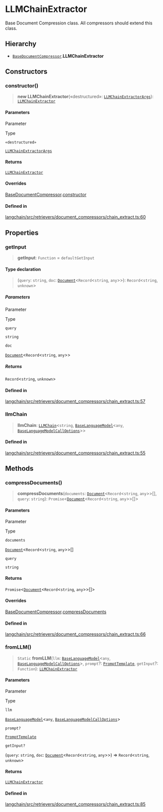 LLMChainExtractor
=================

Base Document Compression class. All compressors should extend this class.

Hierarchy[](#hierarchy "Direct link to Hierarchy")
---------------------------------------------------

*   [`BaseDocumentCompressor`](/docs/api/retrievers_document_compressors/classes/BaseDocumentCompressor).**LLMChainExtractor**

Constructors[](#constructors "Direct link to Constructors")
------------------------------------------------------------

### constructor()[](#constructor "Direct link to constructor()")

> **new LLMChainExtractor**(«destructured»: [`LLMChainExtractorArgs`](/docs/api/retrievers_document_compressors_chain_extract/interfaces/LLMChainExtractorArgs)): [`LLMChainExtractor`](/docs/api/retrievers_document_compressors_chain_extract/classes/LLMChainExtractor)

#### Parameters[](#parameters "Direct link to Parameters")

Parameter

Type

`«destructured»`

[`LLMChainExtractorArgs`](/docs/api/retrievers_document_compressors_chain_extract/interfaces/LLMChainExtractorArgs)

#### Returns[](#returns "Direct link to Returns")

[`LLMChainExtractor`](/docs/api/retrievers_document_compressors_chain_extract/classes/LLMChainExtractor)

#### Overrides[](#overrides "Direct link to Overrides")

[BaseDocumentCompressor](/docs/api/retrievers_document_compressors/classes/BaseDocumentCompressor).[constructor](/docs/api/retrievers_document_compressors/classes/BaseDocumentCompressor#constructor)

#### Defined in[](#defined-in "Direct link to Defined in")

[langchain/src/retrievers/document\_compressors/chain\_extract.ts:60](https://github.com/hwchase17/langchainjs/blob/1c1274d/langchain/src/retrievers/document_compressors/chain_extract.ts#L60)

Properties[](#properties "Direct link to Properties")
------------------------------------------------------

### getInput[](#getinput "Direct link to getInput")

> **getInput**: `Function` = `defaultGetInput`

#### Type declaration[](#type-declaration "Direct link to Type declaration")

> (`query`: `string`, `doc`: [`Document`](/docs/api/document/classes/Document)<`Record`<`string`, `any`\>\>): `Record`<`string`, `unknown`\>

##### Parameters[](#parameters-1 "Direct link to Parameters")

Parameter

Type

`query`

`string`

`doc`

[`Document`](/docs/api/document/classes/Document)<`Record`<`string`, `any`\>\>

##### Returns[](#returns-1 "Direct link to Returns")

`Record`<`string`, `unknown`\>

#### Defined in[](#defined-in-1 "Direct link to Defined in")

[langchain/src/retrievers/document\_compressors/chain\_extract.ts:57](https://github.com/hwchase17/langchainjs/blob/1c1274d/langchain/src/retrievers/document_compressors/chain_extract.ts#L57)

### llmChain[](#llmchain "Direct link to llmChain")

> **llmChain**: [`LLMChain`](/docs/api/chains/classes/LLMChain)<`string`, [`BaseLanguageModel`](/docs/api/base_language/classes/BaseLanguageModel)<`any`, [`BaseLanguageModelCallOptions`](/docs/api/base_language/interfaces/BaseLanguageModelCallOptions)\>\>

#### Defined in[](#defined-in-2 "Direct link to Defined in")

[langchain/src/retrievers/document\_compressors/chain\_extract.ts:55](https://github.com/hwchase17/langchainjs/blob/1c1274d/langchain/src/retrievers/document_compressors/chain_extract.ts#L55)

Methods[](#methods "Direct link to Methods")
---------------------------------------------

### compressDocuments()[](#compressdocuments "Direct link to compressDocuments()")

> **compressDocuments**(`documents`: [`Document`](/docs/api/document/classes/Document)<`Record`<`string`, `any`\>\>\[\], `query`: `string`): `Promise`<[`Document`](/docs/api/document/classes/Document)<`Record`<`string`, `any`\>\>\[\]\>

#### Parameters[](#parameters-2 "Direct link to Parameters")

Parameter

Type

`documents`

[`Document`](/docs/api/document/classes/Document)<`Record`<`string`, `any`\>\>\[\]

`query`

`string`

#### Returns[](#returns-2 "Direct link to Returns")

`Promise`<[`Document`](/docs/api/document/classes/Document)<`Record`<`string`, `any`\>\>\[\]\>

#### Overrides[](#overrides-1 "Direct link to Overrides")

[BaseDocumentCompressor](/docs/api/retrievers_document_compressors/classes/BaseDocumentCompressor).[compressDocuments](/docs/api/retrievers_document_compressors/classes/BaseDocumentCompressor#compressdocuments)

#### Defined in[](#defined-in-3 "Direct link to Defined in")

[langchain/src/retrievers/document\_compressors/chain\_extract.ts:66](https://github.com/hwchase17/langchainjs/blob/1c1274d/langchain/src/retrievers/document_compressors/chain_extract.ts#L66)

### fromLLM()[](#fromllm "Direct link to fromLLM()")

> `Static` **fromLLM**(`llm`: [`BaseLanguageModel`](/docs/api/base_language/classes/BaseLanguageModel)<`any`, [`BaseLanguageModelCallOptions`](/docs/api/base_language/interfaces/BaseLanguageModelCallOptions)\>, `prompt`?: [`PromptTemplate`](/docs/api/prompts/classes/PromptTemplate), `getInput`?: `Function`): [`LLMChainExtractor`](/docs/api/retrievers_document_compressors_chain_extract/classes/LLMChainExtractor)

#### Parameters[](#parameters-3 "Direct link to Parameters")

Parameter

Type

`llm`

[`BaseLanguageModel`](/docs/api/base_language/classes/BaseLanguageModel)<`any`, [`BaseLanguageModelCallOptions`](/docs/api/base_language/interfaces/BaseLanguageModelCallOptions)\>

`prompt?`

[`PromptTemplate`](/docs/api/prompts/classes/PromptTemplate)

`getInput?`

(`query`: `string`, `doc`: [`Document`](/docs/api/document/classes/Document)<`Record`<`string`, `any`\>\>) => `Record`<`string`, `unknown`\>

#### Returns[](#returns-3 "Direct link to Returns")

[`LLMChainExtractor`](/docs/api/retrievers_document_compressors_chain_extract/classes/LLMChainExtractor)

#### Defined in[](#defined-in-4 "Direct link to Defined in")

[langchain/src/retrievers/document\_compressors/chain\_extract.ts:85](https://github.com/hwchase17/langchainjs/blob/1c1274d/langchain/src/retrievers/document_compressors/chain_extract.ts#L85)